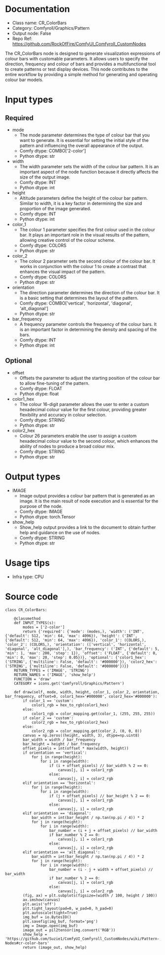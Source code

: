 # Documentation
- Class name: CR_ColorBars
- Category: Comfyroll/Graphics/Pattern
- Output node: False
- Repo Ref: https://github.com/RockOfFire/ComfyUI_Comfyroll_CustomNodes

The CR_ColorBars node is designed to generate visualization expressions of colour bars with customable parameters. It allows users to specify the direction, frequency and colour of bars and provides a multifunctional tool to create patterns or test display devices. This node contributes to the entire workflow by providing a simple method for generating and operating colour bar models.

# Input types
## Required
- mode
    - The mode parameter determines the type of colour bar that you want to generate. It is essential for setting the initial style of the pattern and influencing the overall appearance of the output.
    - Comfy dtype: COMBO['2-color']
    - Python dtype: str
- width
    - The width parameter sets the width of the colour bar pattern. It is an important aspect of the node function because it directly affects the size of the output image.
    - Comfy dtype: INT
    - Python dtype: int
- height
    - Altitude parameters define the height of the colour bar pattern. Similar to width, it is a key factor in determining the size and proportion of the image generated.
    - Comfy dtype: INT
    - Python dtype: int
- color_1
    - The colour 1 parameter specifies the first colour used in the colour bar. It plays an important role in the visual results of the pattern, allowing creative control of the colour scheme.
    - Comfy dtype: COLORS
    - Python dtype: str
- color_2
    - The colour 2 parameter sets the second colour of the colour bar. It works in conjunction with the colour 1 to create a contrast that enhances the visual impact of the pattern.
    - Comfy dtype: COLORS
    - Python dtype: str
- orientation
    - The direction parameter determines the direction of the colour bar. It is a basic setting that determines the layout of the pattern.
    - Comfy dtype: COMBO['vertical', 'horizontal', 'diagonal', 'alt_diagonal']
    - Python dtype: str
- bar_frequency
    - A frequency parameter controls the frequency of the colour bars. It is an important factor in determining the density and spacing of the bars.
    - Comfy dtype: INT
    - Python dtype: int
## Optional
- offset
    - Offsets the parameter to adjust the starting position of the colour bar to allow fine-tuning of the pattern.
    - Comfy dtype: FLOAT
    - Python dtype: float
- color1_hex
    - The colour 16-digit parameter allows the user to enter a custom hexadecimal colour value for the first colour, providing greater flexibility and accuracy in colour selection.
    - Comfy dtype: STRING
    - Python dtype: str
- color2_hex
    - Colour 26 parameters enable the user to assign a custom hexadecimal colour value to the second colour, which enhances the ability of nodes to produce a broad colour mix.
    - Comfy dtype: STRING
    - Python dtype: str

# Output types
- IMAGE
    - Image output provides a colour bar pattern that is generated as an image. It is the main result of node execution and is essential for the purpose of the node.
    - Comfy dtype: IMAGE
    - Python dtype: torch.Tensor
- show_help
    - Show_help output provides a link to the document to obtain further help and guidance on the use of nodes.
    - Comfy dtype: STRING
    - Python dtype: str

# Usage tips
- Infra type: CPU

# Source code
```
class CR_ColorBars:

    @classmethod
    def INPUT_TYPES(s):
        modes = ['2-color']
        return {'required': {'mode': (modes,), 'width': ('INT', {'default': 512, 'min': 64, 'max': 4096}), 'height': ('INT', {'default': 512, 'min': 64, 'max': 4096}), 'color_1': (COLORS,), 'color_2': (COLORS,), 'orientation': (['vertical', 'horizontal', 'diagonal', 'alt_diagonal'],), 'bar_frequency': ('INT', {'default': 5, 'min': 1, 'max': 200, 'step': 1}), 'offset': ('FLOAT', {'default': 0, 'min': 0, 'max': 20, 'step': 0.05})}, 'optional': {'color1_hex': ('STRING', {'multiline': False, 'default': '#000000'}), 'color2_hex': ('STRING', {'multiline': False, 'default': '#000000'})}}
    RETURN_TYPES = ('IMAGE', 'STRING')
    RETURN_NAMES = ('IMAGE', 'show_help')
    FUNCTION = 'draw'
    CATEGORY = icons.get('Comfyroll/Graphics/Pattern')

    def draw(self, mode, width, height, color_1, color_2, orientation, bar_frequency, offset=0, color1_hex='#000000', color2_hex='#000000'):
        if color_1 == 'custom':
            color1_rgb = hex_to_rgb(color1_hex)
        else:
            color1_rgb = color_mapping.get(color_1, (255, 255, 255))
        if color_2 == 'custom':
            color2_rgb = hex_to_rgb(color2_hex)
        else:
            color2_rgb = color_mapping.get(color_2, (0, 0, 0))
        canvas = np.zeros((height, width, 3), dtype=np.uint8)
        bar_width = width / bar_frequency
        bar_height = height / bar_frequency
        offset_pixels = int(offset * max(width, height))
        if orientation == 'vertical':
            for j in range(height):
                for i in range(width):
                    if (i + offset_pixels) // bar_width % 2 == 0:
                        canvas[j, i] = color1_rgb
                    else:
                        canvas[j, i] = color2_rgb
        elif orientation == 'horizontal':
            for j in range(height):
                for i in range(width):
                    if (j + offset_pixels) // bar_height % 2 == 0:
                        canvas[j, i] = color1_rgb
                    else:
                        canvas[j, i] = color2_rgb
        elif orientation == 'diagonal':
            bar_width = int(bar_height / np.tan(np.pi / 4)) * 2
            for j in range(height):
                for i in range(width):
                    bar_number = (i + j + offset_pixels) // bar_width
                    if bar_number % 2 == 0:
                        canvas[j, i] = color1_rgb
                    else:
                        canvas[j, i] = color2_rgb
        elif orientation == 'alt_diagonal':
            bar_width = int(bar_height / np.tan(np.pi / 4)) * 2
            for j in range(height):
                for i in range(width):
                    bar_number = (i - j + width + offset_pixels) // bar_width
                    if bar_number % 2 == 0:
                        canvas[j, i] = color1_rgb
                    else:
                        canvas[j, i] = color2_rgb
        (fig, ax) = plt.subplots(figsize=(width / 100, height / 100))
        ax.imshow(canvas)
        plt.axis('off')
        plt.tight_layout(pad=0, w_pad=0, h_pad=0)
        plt.autoscale(tight=True)
        img_buf = io.BytesIO()
        plt.savefig(img_buf, format='png')
        img = Image.open(img_buf)
        image_out = pil2tensor(img.convert('RGB'))
        show_help = 'https://github.com/Suzie1/ComfyUI_Comfyroll_CustomNodes/wiki/Pattern-Nodes#cr-color-bars'
        return (image_out, show_help)
```